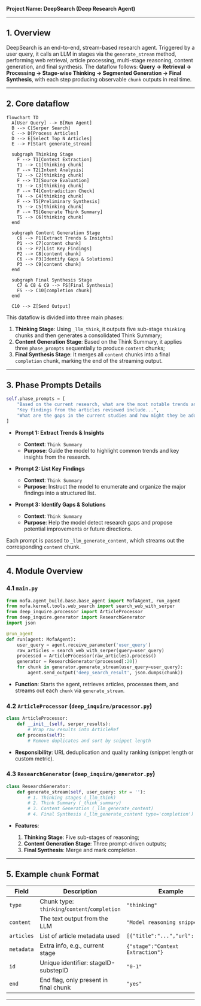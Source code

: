 **Project Name: DeepSearch (Deep Research Agent)**

---

## 1. Overview

DeepSearch is an end-to-end, stream-based research agent. Triggered by a user query, it calls an LLM in stages via the `generate_stream` method, performing web retrieval, article processing, multi-stage reasoning, content generation, and final synthesis. The dataflow follows: **Query → Retrieval → Processing → Stage-wise Thinking → Segmented Generation → Final Synthesis**, with each step producing observable `chunk` outputs in real time.

---

## 2. Core dataflow

```mermaid
flowchart TD
  A[User Query] --> B[Run Agent]
  B --> C[Serper Search]
  C --> D[Process Articles]
  D --> E[Select Top N Articles]
  E --> F[Start generate_stream]

  subgraph Thinking Stage
    F --> T1[Context Extraction]
    T1 --> C1[thinking chunk]
    F --> T2[Intent Analysis]
    T2 --> C2[thinking chunk]
    F --> T3[Source Evaluation]
    T3 --> C3[thinking chunk]
    F --> T4[Contradiction Check]
    T4 --> C4[thinking chunk]
    F --> T5[Preliminary Synthesis]
    T5 --> C5[thinking chunk]
    F --> TS[Generate Think Summary]
    TS --> C6[thinking chunk]
  end

  subgraph Content Generation Stage
    C6 --> P1[Extract Trends & Insights]
    P1 --> C7[content chunk]
    C6 --> P2[List Key Findings]
    P2 --> C8[content chunk]
    C6 --> P3[Identify Gaps & Solutions]
    P3 --> C9[content chunk]
  end

  subgraph Final Synthesis Stage
    C7 & C8 & C9 --> FS[Final Synthesis]
    FS --> C10[completion chunk]
  end

  C10 --> Z[Send Output]
```

This dataflow is divided into three main phases:

1. **Thinking Stage**: Using `_llm_think`, it outputs five sub-stage `thinking` chunks and then generates a consolidated Think Summary;
2. **Content Generation Stage**: Based on the Think Summary, it applies three `phase_prompts` sequentially to produce `content` chunks;
3. **Final Synthesis Stage**: It merges all `content` chunks into a final `completion` chunk, marking the end of the streaming output.

---

## 3. Phase Prompts Details

```python
self.phase_prompts = [
    "Based on the current research, what are the most notable trends and insights?",
    "Key findings from the articles reviewed include...",
    "What are the gaps in the current studies and how might they be addressed?",
]
```

* **Prompt 1: Extract Trends & Insights**

  * **Context**: `Think Summary`
  * **Purpose**: Guide the model to highlight common trends and key insights from the research.

* **Prompt 2: List Key Findings**

  * **Context**: `Think Summary`
  * **Purpose**: Instruct the model to enumerate and organize the major findings into a structured list.

* **Prompt 3: Identify Gaps & Solutions**

  * **Context**: `Think Summary`
  * **Purpose**: Help the model detect research gaps and propose potential improvements or future directions.

Each prompt is passed to `_llm_generate_content`, which streams out the corresponding `content` chunk.

---

## 4. Module Overview

### 4.1 `main.py`

```python
from mofa.agent_build.base.base_agent import MofaAgent, run_agent
from mofa.kernel.tools.web_search import search_web_with_serper
from deep_inquire.processor import ArticleProcessor
from deep_inquire.generator import ResearchGenerator
import json

@run_agent
def run(agent: MofaAgent):
    user_query = agent.receive_parameter('user_query')
    raw_articles = search_web_with_serper(query=user_query)
    processed = ArticleProcessor(raw_articles).process()
    generator = ResearchGenerator(processed[:20])
    for chunk in generator.generate_stream(user_query=user_query):
        agent.send_output('deep_search_result', json.dumps(chunk))
```

* **Function**: Starts the agent, retrieves articles, processes them, and streams out each `chunk` via `generate_stream`.

### 4.2 `ArticleProcessor` (`deep_inquire/processor.py`)

```python
class ArticleProcessor:
    def __init__(self, serper_results):
        # Wrap raw results into ArticleRef
    def process(self):
        # Remove duplicates and sort by snippet length
```

* **Responsibility**: URL deduplication and quality ranking (snippet length or custom metric).

### 4.3 `ResearchGenerator` (`deep_inquire/generator.py`)

```python
class ResearchGenerator:
    def generate_stream(self, user_query: str = ''):
        # 1. Thinking stages (_llm_think)
        # 2. Think Summary (_think_summary)
        # 3. Content Generation (_llm_generate_content)
        # 4. Final Synthesis (_llm_generate_content type='completion')
```

* **Features**:

  1. **Thinking Stage**: Five sub-stages of reasoning;
  2. **Content Generation Stage**: Three prompt-driven outputs;
  3. **Final Synthesis**: Merge and mark completion.

---

## 5. Example `chunk` Format

| Field      | Description                                   | Example                          |
| ---------- | --------------------------------------------- | -------------------------------- |
| `type`     | Chunk type: `thinking`/`content`/`completion` | `"thinking"`                     |
| `content`  | The text output from the LLM                  | `"Model reasoning snippet..."`   |
| `articles` | List of article metadata used                 | `[{"title":"...","url":"..."}]`  |
| `metadata` | Extra info, e.g., current stage               | `{"stage":"Context Extraction"}` |
| `id`       | Unique identifier: stageID-substepID          | `"0-1"`                          |
| `end`      | End flag, only present in final chunk         | `"yes"`                          |

---


